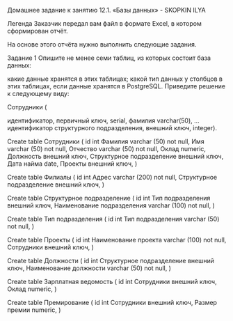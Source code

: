    Домашнее задание к занятию 12.1. «Базы данных» - SKOPKIN ILYA

Легенда
Заказчик передал вам файл в формате Excel, в котором сформирован отчёт.

На основе этого отчёта нужно выполнить следующие задания.

Задание 1
Опишите не менее семи таблиц, из которых состоит база данных:

какие данные хранятся в этих таблицах;
какой тип данных у столбцов в этих таблицах, если данные хранятся в PostgreSQL.
Приведите решение к следующему виду:

Сотрудники (

идентификатор, первичный ключ, serial,
фамилия varchar(50),
...
идентификатор структурного подразделения, внешний ключ, integer).




Create table Сотрудники (
id int
Фамилия varchar (50) not null,
Имя varchar (50) not null,
Отчество varchar (50) not null,
Оклад numeric,
Должность внешний ключ,
Структурное подразделение внешний ключ,
Дата найма date,
Проекты внешний ключ,
)

Create table Филиалы (
id int
Адрес varchar (200) not null,
Структурное подразделение внешний ключ,
)

Create table Структурное подразделение (
id int
Тип подразделения внешний ключ,
Наименование подразделения varchar (100) not null,
)

Create table Тип подразделения (
id int
Тип подразделения varchar (50) not null,
)

Create table Проекты (
id int
Наименование проекта varchar (100) not null,
Сотрудники внешний ключ,
)

Create table Должности (
id int
Структурное подразделение внешний ключ,
Наименование должности varchar (50) not null,
)

Create table Зарплатная ведомость (
id int
Сотрудники внешний ключ,
Оклад numeric,
)

Create table Премирование (
id int
Сотрудники внешний ключ,
Размер премии numeric,
)
